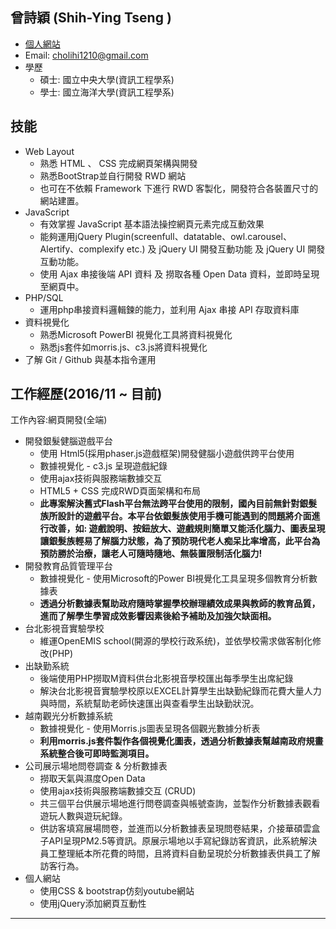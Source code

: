 ﻿**曾詩穎 (Shih-Ying Tseng )**  
-------- 
* [個人網站](https://bookmad.github.io/resume/)    
* Email: cholihi1210@gmail.com  
* 學歷
    + 碩士: 國立中央大學(資訊工程學系)  
    + 學士: 國立海洋大學(資訊工程學系)  

**技能**  
--- 
* Web Layout
    +  熟悉 HTML 、 CSS 完成網頁架構與開發
    +  熟悉BootStrap並自行開發 RWD 網站
    +  也可在不依賴 Framework 下進行 RWD 客製化，開發符合各裝置尺寸的網站建置。
* JavaScript
    +  有效掌握 JavaScript 基本語法操控網頁元素完成互動效果
    +  能夠運用jQuery Plugin(screenfull、datatable、owl.carousel、Alertify、complexify etc.) 及 jQuery UI 開發互動功能 及 jQuery UI 開發互動功能。
    +  使用 Ajax 串接後端 API 資料 及 撈取各種 Open Data 資料，並即時呈現至網頁中。
* PHP/SQL
    + 運用php串接資料邏輯鍊的能力，並利用 Ajax 串接 API 存取資料庫
* 資料視覺化
    + 熟悉Microsoft PowerBI 視覺化工具將資料視覺化
    + 熟悉js套件如morris.js、c3.js將資料視覺化  
* 了解 Git / Github 與基本指令運用

**工作經歷(2016/11 ~ 目前)**  
--- 
工作內容:網頁開發(全端)   

* 開發銀髮健腦遊戲平台  
    + 使用 Html5(採用phaser.js遊戲框架)開發健腦小遊戲供跨平台使用
    + 數據視覺化 - c3.js 呈現遊戲紀錄
    + 使用ajax技術與服務端數據交互
    + HTML5 + CSS 完成RWD頁面架構和布局
    + **此專案解決舊式Flash平台無法跨平台使用的限制，國內目前無針對銀髮族所設計的遊戲平台。本平台依銀髮族使用手機可能遇到的問題將介面進行改善，如: 遊戲說明、按鈕放大、遊戲規則簡單又能活化腦力、圖表呈現讓銀髮族輕易了解腦力狀態，為了預防現代老人痴呆比率增高，此平台為預防勝於治療，讓老人可隨時隨地、無裝置限制活化腦力!**
* 開發教育品質管理平台
    +  數據視覺化 - 使用Microsoft的Power BI視覺化工具呈現多個教育分析數據表
    + **透過分析數據表幫助政府隨時掌握學校辦理績效成果與教師的教育品質，進而了解學生學習成效影響因素後給予補助及加強欠缺面相。**
* 台北影視音實驗學校
    + 維運OpenEMIS school(開源的學校行政系统)，並依學校需求做客制化修改(PHP)
* 出缺勤系統
    + 後端使用PHP撈取M資料供台北影視音學校匯出每季學生出席紀錄
    + 解決台北影視音實驗學校原以EXCEL計算學生出缺勤紀錄而花費大量人力與時間，系統幫助老師快速匯出與查看學生出缺勤狀況。
* 越南觀光分析數據系統
    + 數據視覺化 - 使用Morris.js圖表呈現各個觀光數據分析表
    + **利用morris.js套件製作各個視覺化圖表，透過分析數據表幫越南政府規畫系統整合後可即時監測項目。**
* 公司展示場地問卷調查 & 分析數據表
    + 撈取天氣與濕度Open Data
    + 使用ajax技術與服務端數據交互 (CRUD)
    + 共三個平台供展示場地進行問卷調查與帳號查詢，並製作分析數據表觀看遊玩人數與遊玩紀錄。
    + 供訪客填寫展場問卷，並進而以分析數據表呈現問卷結果，介接華碩雲盒子API呈現PM2.5等資訊。原展示場地以手寫紀錄訪客資訊，此系統解決員工整理紙本所花費的時間，且將資料自動呈現於分析數據表供員工了解訪客行為。
* 個人網站
    + 使用CSS & bootstrap仿刻youtube網站
    + 使用jQuery添加網頁互動性
--- 